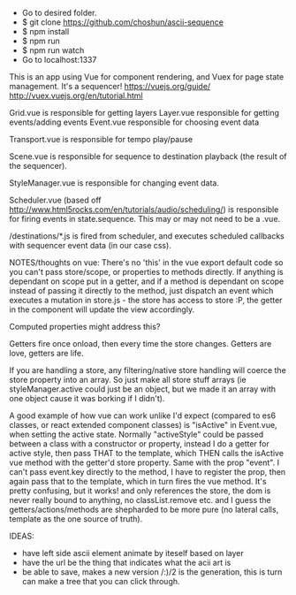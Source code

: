 - Go to desired folder.
- $ git clone https://github.com/choshun/ascii-sequence
- $ npm install
- $ npm run
- $ npm run watch
- Go to localhost:1337

This is an app using Vue for component rendering, and Vuex for page state management. It's a sequencer!
https://vuejs.org/guide/
http://vuex.vuejs.org/en/tutorial.html

Grid.vue is responsible for getting layers
Layer.vue responsible for getting events/adding events
Event.vue responsible for choosing event data

Transport.vue is responsible for tempo play/pause

Scene.vue is responsible for sequence to destination playback (the result of the sequencer).

StyleManager.vue is responsible for changing event data.

Scheduler.vue (based off http://www.html5rocks.com/en/tutorials/audio/scheduling/) is responsible for firing events in state.sequence. This may or may not need to be a .vue.

/destinations/*.js is fired from scheduler, and executes scheduled callbacks with sequencer event data (in our case css).

NOTES/thoughts on vue:
There's no 'this' in the vue export default code so you can't pass store/scope, or properties to methods directly. If anything is dependant on scope put in a getter, and if a method is dependant on scope instead of passing it directly to the method, just dispatch an event which executes a mutation in store.js - the store has access to store :P, the getter in the component will update the view accordingly.

Computed properties might address this?

Getters fire once onload, then every time the store changes. Getters are love, getters are life.

If you are handling a store, any filtering/native store handling will coerce the store property into an array. So just make all store stuff arrays (ie styleManager.active could just be an object, but we made it an array with one object cause it was borking if I didn't).

A good example of how vue can work unlike I'd expect (compared to es6 classes, or react extended component classes) is
"isActive"
in Event.vue,
when setting the active state.
Normally "activeStyle" could be passed between a class with a constructor or property, instead I do a getter for active style, then pass THAT to the template, which THEN calls the isActive vue method with the getter'd store property. Same with the prop "event". I can't pass event.key directly to the method, I have to register the prop, then again pass that to the template, which in turn fires the vue method.
It's pretty confusing, but it works! and only references the store, the dom is never really bound to anything, no classList.remove etc. and I guess the getters/actions/methods are shepharded to be more pure (no lateral calls, template as the one source of truth).


IDEAS:
- have left side ascii element animate by iteself based on layer
- have the url be the thing that indicates what the acii art is
- be able to save, makes a new version /:)/2 is the generation, this is turn can make a tree that you can click through.